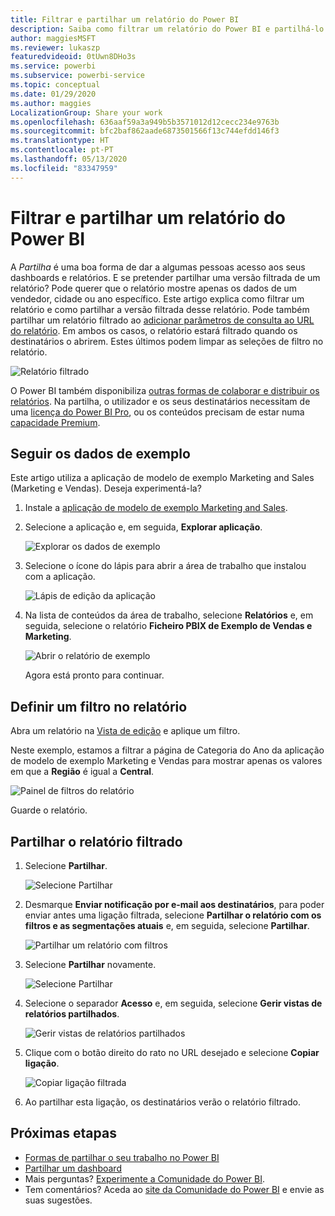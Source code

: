 ```yaml
---
title: Filtrar e partilhar um relatório do Power BI
description: Saiba como filtrar um relatório do Power BI e partilhá-lo com colegas na sua organização.
author: maggiesMSFT
ms.reviewer: lukaszp
featuredvideoid: 0tUwn8DHo3s
ms.service: powerbi
ms.subservice: powerbi-service
ms.topic: conceptual
ms.date: 01/29/2020
ms.author: maggies
LocalizationGroup: Share your work
ms.openlocfilehash: 636aaf59a3a949b5b3571012d12cecc234e9763b
ms.sourcegitcommit: bfc2baf862aade6873501566f13c744efdd146f3
ms.translationtype: HT
ms.contentlocale: pt-PT
ms.lasthandoff: 05/13/2020
ms.locfileid: "83347959"
---
```

# <a name="filter-and-share-a-power-bi-report"></a>Filtrar e partilhar um relatório do Power BI
A *Partilha* é uma boa forma de dar a algumas pessoas acesso aos seus dashboards e relatórios. E se pretender partilhar uma versão filtrada de um relatório? Pode querer que o relatório mostre apenas os dados de um vendedor, cidade ou ano específico. Este artigo explica como filtrar um relatório e como partilhar a versão filtrada desse relatório. Pode também partilhar um relatório filtrado ao [adicionar parâmetros de consulta ao URL do relatório](service-url-filters.md). Em ambos os casos, o relatório estará filtrado quando os destinatários o abrirem. Estes últimos podem limpar as seleções de filtro no relatório.

![Relatório filtrado](media/service-share-reports/power-bi-share-filter-pane-report.png)

O Power BI também disponibiliza [outras formas de colaborar e distribuir os relatórios](service-how-to-collaborate-distribute-dashboards-reports.md). Na partilha, o utilizador e os seus destinatários necessitam de uma [licença do Power BI Pro](../fundamentals/service-features-license-type.md), ou os conteúdos precisam de estar numa [capacidade Premium](../admin/service-premium-what-is.md). 

## <a name="follow-along-with-sample-data"></a>Seguir os dados de exemplo

Este artigo utiliza a aplicação de modelo de exemplo Marketing and Sales (Marketing e Vendas). Deseja experimentá-la? 

1. Instale a [aplicação de modelo de exemplo Marketing and Sales](https://appsource.microsoft.com/product/power-bi/microsoft-retail-analysis-sample.salesandmarketingsample?tab=Overview).
2. Selecione a aplicação e, em seguida, **Explorar aplicação**.

   ![Explorar os dados de exemplo](media/service-share-reports/power-bi-sample-explore-data.png)

3. Selecione o ícone do lápis para abrir a área de trabalho que instalou com a aplicação.

    ![Lápis de edição da aplicação](media/service-share-reports/power-bi-edit-pencil-app.png)

4. Na lista de conteúdos da área de trabalho, selecione **Relatórios** e, em seguida, selecione o relatório **Ficheiro PBIX de Exemplo de Vendas e Marketing**.

    ![Abrir o relatório de exemplo](media/service-share-reports/power-bi-open-sample-report.png)

    Agora está pronto para continuar.

## <a name="set-a-filter-in-the-report"></a>Definir um filtro no relatório

Abra um relatório na [Vista de edição](../consumer/end-user-reading-view.md) e aplique um filtro.

Neste exemplo, estamos a filtrar a página de Categoria do Ano da aplicação de modelo de exemplo Marketing e Vendas para mostrar apenas os valores em que a **Região** é igual a **Central**. 
 
![Painel de filtros do relatório](media/service-share-reports/power-bi-share-report-filter.png)

Guarde o relatório.

## <a name="share-the-filtered-report"></a>Partilhar o relatório filtrado

1. Selecione **Partilhar**.

   ![Selecione Partilhar](media/service-share-reports/power-bi-share.png)

2. Desmarque **Enviar notificação por e-mail aos destinatários**, para poder enviar antes uma ligação filtrada, selecione **Partilhar o relatório com os filtros e as segmentações atuais** e, em seguida, selecione **Partilhar**.

    ![Partilhar um relatório com filtros](media/service-share-reports/power-bi-share-with-filters.png)

4. Selecione **Partilhar** novamente.

   ![Selecione Partilhar](media/service-share-reports/power-bi-share.png)

5. Selecione o separador **Acesso** e, em seguida, selecione **Gerir vistas de relatórios partilhados**.

    ![Gerir vistas de relatórios partilhados](media/service-share-reports/power-bi-manage-shared-report-views.png)

6. Clique com o botão direito do rato no URL desejado e selecione **Copiar ligação**.

    ![Copiar ligação filtrada](media/service-share-reports/power-bi-copy-filtered-link.png)

7. Ao partilhar esta ligação, os destinatários verão o relatório filtrado. 


## <a name="next-steps"></a>Próximas etapas
* [Formas de partilhar o seu trabalho no Power BI](service-how-to-collaborate-distribute-dashboards-reports.md)
* [Partilhar um dashboard](service-share-dashboards.md)
* Mais perguntas? [Experimente a Comunidade do Power BI](https://community.powerbi.com/).
* Tem comentários? Aceda ao [site da Comunidade do Power BI](https://community.powerbi.com/) e envie as suas sugestões.
